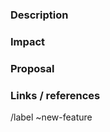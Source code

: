 <!--
⚠️ ⚠️ Please read this! ⚠️ ⚠️

Before opening a new feature proposal, make sure to search for any existing issues that might be about the same thing.

You can view the list of open issues here:

https://gitlab.com/foodsharing-dev/foodsharing/issues

Please understand that we have very few developers who can work on new features, so please don't expect any immediate response.

You are welcome to chat with the developers in slack:

https://slackin.yunity.org/ #foodsharing-dev channel
-->
### Description
<!-- Describe the problem and the affected use cases -->

### Impact
<!-- Which users / user roles are affected? Why is it important to solve this problem? -->

### Proposal
<!-- How do you propose to solve the problem? -->

### Links / references

/label ~new-feature
